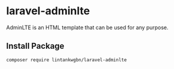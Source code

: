 # laravel-adminlte
AdminLTE is an HTML template that can be used for any purpose.

## Install Package

```bash
composer require lintankwgbn/laravel-adminlte
```
